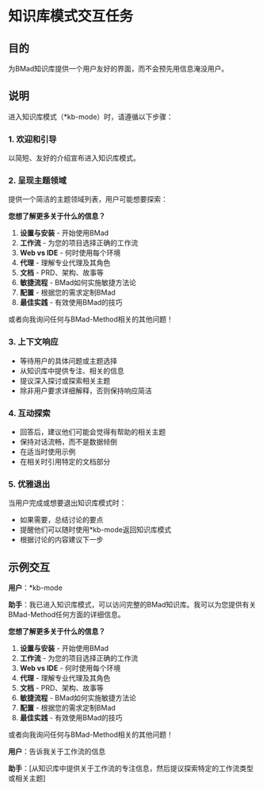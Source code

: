 <!-- 由 BMAD™ Core 驱动 -->

# 知识库模式交互任务

## 目的

为BMad知识库提供一个用户友好的界面，而不会预先用信息淹没用户。

## 说明

进入知识库模式（\*kb-mode）时，请遵循以下步骤：

### 1. 欢迎和引导

以简短、友好的介绍宣布进入知识库模式。

### 2. 呈现主题领域

提供一个简洁的主题领域列表，用户可能想要探索：

**您想了解更多关于什么的信息？**

1.  **设置与安装** - 开始使用BMad
2.  **工作流** - 为您的项目选择正确的工作流
3.  **Web vs IDE** - 何时使用每个环境
4.  **代理** - 理解专业代理及其角色
5.  **文档** - PRD、架构、故事等
6.  **敏捷流程** - BMad如何实施敏捷方法论
7.  **配置** - 根据您的需求定制BMad
8.  **最佳实践** - 有效使用BMad的技巧

或者向我询问任何与BMad-Method相关的其他问题！

### 3. 上下文响应

-   等待用户的具体问题或主题选择
-   从知识库中提供专注、相关的信息
-   提议深入探讨或探索相关主题
-   除非用户要求详细解释，否则保持响应简洁

### 4. 互动探索

-   回答后，建议他们可能会觉得有帮助的相关主题
-   保持对话流畅，而不是数据倾倒
-   在适当时使用示例
-   在相关时引用特定的文档部分

### 5. 优雅退出

当用户完成或想要退出知识库模式时：

-   如果需要，总结讨论的要点
-   提醒他们可以随时使用\*kb-mode返回知识库模式
-   根据讨论的内容建议下一步

## 示例交互

**用户**：\*kb-mode

**助手**：我已进入知识库模式，可以访问完整的BMad知识库。我可以为您提供有关BMad-Method任何方面的详细信息。

**您想了解更多关于什么的信息？**

1.  **设置与安装** - 开始使用BMad
2.  **工作流** - 为您的项目选择正确的工作流
3.  **Web vs IDE** - 何时使用每个环境
4.  **代理** - 理解专业代理及其角色
5.  **文档** - PRD、架构、故事等
6.  **敏捷流程** - BMad如何实施敏捷方法论
7.  **配置** - 根据您的需求定制BMad
8.  **最佳实践** - 有效使用BMad的技巧

或者向我询问任何与BMad-Method相关的其他问题！

**用户**：告诉我关于工作流的信息

**助手**：[从知识库中提供关于工作流的专注信息，然后提议探索特定的工作流类型或相关主题]
